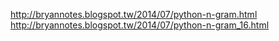 http://bryannotes.blogspot.tw/2014/07/python-n-gram.html
http://bryannotes.blogspot.tw/2014/07/python-n-gram_16.html